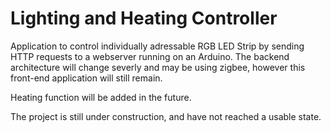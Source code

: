 # Lighting and Heating Controller

Application to control individually adressable RGB LED Strip by sending HTTP requests to a webserver running on an Arduino.
The backend architecture will change severly and may be using zigbee, however this front-end application will still remain.

Heating function will be added in the future.

The project is still under construction, and have not reached a usable state.